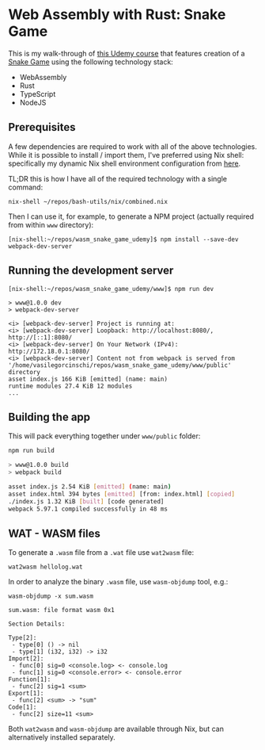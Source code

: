 # Web Assembly with Rust: Snake Game

This is my walk-through of [this Udemy course](https://www.udemy.com/course/rust-webassembly-with-js-ts-the-practical-guide/?couponCode=ST18MT12125CROW)
that features creation of a [Snake Game](<https://en.wikipedia.org/wiki/Snake_(video_game_genre)>) using the following technology stack:

- WebAssembly
- Rust
- TypeScript
- NodeJS

## Prerequisites

A few dependencies are required to work with all of the above technologies. While it is possible to install / import them,
I've preferred using Nix shell: specifically my dynamic Nix shell environment configuration from [here](https://github.com/vasigorc/bash-utils/tree/main/nix).

TL;DR this is how I have all of the required technology with a single command:

```shell
nix-shell ~/repos/bash-utils/nix/combined.nix
```

Then I can use it, for example, to generate a NPM project (actually required from within `www` directory):

```shell
[nix-shell:~/repos/wasm_snake_game_udemy]$ npm install --save-dev webpack-dev-server
```

## Running the development server

```shell
[nix-shell:~/repos/wasm_snake_game_udemy/www]$ npm run dev

> www@1.0.0 dev
> webpack-dev-server

<i> [webpack-dev-server] Project is running at:
<i> [webpack-dev-server] Loopback: http://localhost:8080/, http://[::1]:8080/
<i> [webpack-dev-server] On Your Network (IPv4): http://172.18.0.1:8080/
<i> [webpack-dev-server] Content not from webpack is served from '/home/vasilegorcinschi/repos/wasm_snake_game_udemy/www/public' directory
asset index.js 166 KiB [emitted] (name: main)
runtime modules 27.4 KiB 12 modules
...
```

## Building the app

This will pack everything together under `www/public` folder:

```bash
npm run build

> www@1.0.0 build
> webpack build

asset index.js 2.54 KiB [emitted] (name: main)
asset index.html 394 bytes [emitted] [from: index.html] [copied]
./index.js 1.32 KiB [built] [code generated]
webpack 5.97.1 compiled successfully in 48 ms
```

## WAT - WASM files

To generate a `.wasm` file from a `.wat` file use `wat2wasm` file:

```shell
wat2wasm hellolog.wat
```

In order to analyze the binary `.wasm` file, use `wasm-objdump` tool, e.g.:

```shell
wasm-objdump -x sum.wasm

sum.wasm: file format wasm 0x1

Section Details:

Type[2]:
 - type[0] () -> nil
 - type[1] (i32, i32) -> i32
Import[2]:
 - func[0] sig=0 <console.log> <- console.log
 - func[1] sig=0 <console.error> <- console.error
Function[1]:
 - func[2] sig=1 <sum>
Export[1]:
 - func[2] <sum> -> "sum"
Code[1]:
 - func[2] size=11 <sum>
```

Both `wat2wasm` and `wasm-objdump` are available through Nix, but can alternatively installed separately.
